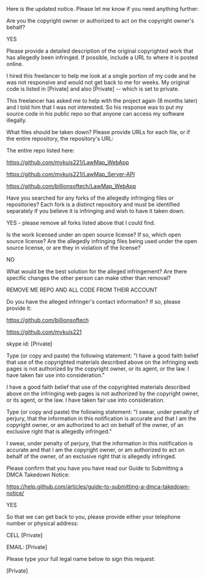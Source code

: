 Here is the updated notice. Please let me know if you need anything
further:

Are you the copyright owner or authorized to act on the copyright owner's
behalf?

YES

Please provide a detailed description of the original copyrighted work that
has allegedly been infringed. If possible, include a URL to where it is
posted online.

I hired this freelancer to help me look at a single portion of my code and
he was not responsive and would not get back to me for weeks. My original
code is listed in [Private] and also
[Private] -- which is set to private.

This freelancer has asked me to help with the project again (8 months
later) and I told him that I was not interested. So his response was to
put my source code in his public repo so that anyone can access my software
illegally.

What files should be taken down? Please provide URLs for each file, or if
the entire repository, the repository's URL:

The entire repo listed here:

https://github.com/mykuis221/LawMap_WebApp

https://github.com/mykuis221/LawMap_Server-API

https://github.com/billionsoftech/LawMap_WebApp

Have you searched for any forks of the allegedly infringing files or
repositories? Each fork is a distinct repository and must be identified
separately if you believe it is infringing and wish to have it taken down.

YES - please remove all forks listed above that I could find.

Is the work licensed under an open source license? If so, which open source
license? Are the allegedly infringing files being used under the open
source license, or are they in violation of the license?

NO

What would be the best solution for the alleged infringement? Are there
specific changes the other person can make other than removal?

REMOVE ME REPO AND ALL CODE FROM THEIR ACCOUNT

Do you have the alleged infringer's contact information? If so, please
provide it:

https://github.com/billionsoftech

https://github.com/mykuis221

skype id: [Private]

Type (or copy and paste) the following statement: "I have a good faith
belief that use of the copyrighted materials described above on the
infringing web pages is not authorized by the copyright owner, or its
agent, or the law. I have taken fair use into consideration."

I have a good faith belief that use of the copyrighted materials described
above on the infringing web pages is not authorized by the copyright owner,
or its agent, or the law. I have taken fair use into consideration.

Type (or copy and paste) the following statement: "I swear, under penalty
of perjury, that the information in this notification is accurate and that
I am the copyright owner, or am authorized to act on behalf of the owner,
of an exclusive right that is allegedly infringed."

I swear, under penalty of perjury, that the information in this
notification is accurate and that I am the copyright owner, or am
authorized to act on behalf of the owner, of an exclusive right that is
allegedly infringed.

Please confirm that you have you have read our Guide to Submitting a DMCA
Takedown Notice:

https://help.github.com/articles/guide-to-submitting-a-dmca-takedown-notice/

YES

So that we can get back to you, please provide either your telephone number
or physical address:

CELL [Private]

EMAIL: [Private]

Please type your full legal name below to sign this request:

[Private]

